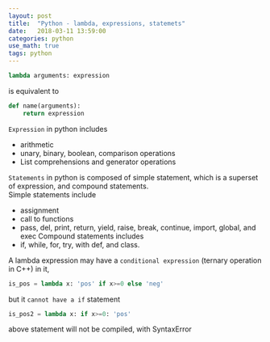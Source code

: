 ```yaml
---
layout: post
title:  "Python - lambda, expressions, statemets"
date:   2018-03-11 13:59:00
categories: python
use_math: true
tags: python
---
```


```python
lambda arguments: expression
```
is equivalent to
```python
def name(arguments):
    return expression
```

```Expression``` in python includes
- arithmetic
- unary, binary, boolean, comparison operations
- List comprehensions and generator operations

```Statements``` in python is composed of simple statement, which is a superset of expression, and compound statements.  
Simple statements include
- assignment
- call to functions
- pass, del, print, return, yield, raise, break, continue, import, global, and exec
Compound statements includes
- if, while, for, try, with def, and class.

A lambda expression may have a ```conditional expression``` (ternary operation in C++) in it,
```python
is_pos = lambda x: 'pos' if x>=0 else 'neg'
```
but it ```cannot have a if``` statement
```python
is_pos2 = lambda x: if x>=0: 'pos'
```
above statement will not be compiled, with SyntaxError
